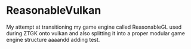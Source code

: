 # ReasonableVulkan

My attempt at transitioning my game engine called ReasonableGL used during ZTGK onto vulkan and also splitting it into a
proper modular game engine structure aaaandd adding test.
